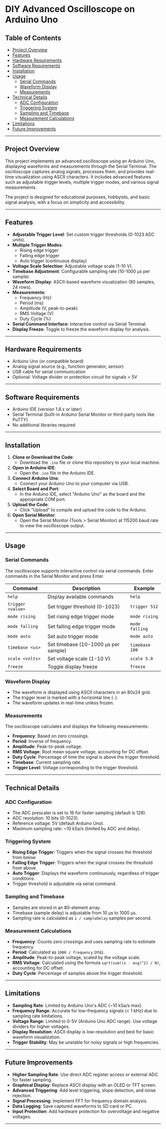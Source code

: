 # DIY Advanced Oscilloscope on Arduino Uno

## Table of Contents
- [Project Overview](#project-overview)
- [Features](#features)
- [Hardware Requirements](#hardware-requirements)
- [Software Requirements](#software-requirements)
- [Installation](#installation)
- [Usage](#usage)
  - [Serial Commands](#serial-commands)
  - [Waveform Display](#waveform-display)
  - [Measurements](#measurements)
- [Technical Details](#technical-details)
  - [ADC Configuration](#adc-configuration)
  - [Triggering System](#triggering-system)
  - [Sampling and Timebase](#sampling-and-timebase)
  - [Measurement Calculations](#measurement-calculations)
- [Limitations](#limitations)
- [Future Improvements](#future-improvements)


---

## Project Overview
This project implements an advanced oscilloscope using an Arduino Uno, displaying waveforms and measurements through the Serial Terminal. The oscilloscope captures analog signals, processes them, and provides real-time visualization using ASCII characters. It includes advanced features such as adjustable trigger levels, multiple trigger modes, and various signal measurements.

The project is designed for educational purposes, hobbyists, and basic signal analysis, with a focus on simplicity and accessibility.

---

## Features
- **Adjustable Trigger Level**: Set custom trigger thresholds (0-1023 ADC units).
- **Multiple Trigger Modes**:
  - Rising edge trigger
  - Falling edge trigger
  - Auto trigger (continuous display)
- **Voltage Scale Selection**: Adjustable voltage scale (1-10 V).
- **Timebase Adjustment**: Configurable sampling rate (10-1000 µs per sample).
- **Waveform Display**: ASCII-based waveform visualization (80 samples, 24 rows).
- **Measurements**:
  - Frequency (Hz)
  - Period (ms)
  - Amplitude (V, peak-to-peak)
  - RMS Voltage (V)
  - Duty Cycle (%)
- **Serial Command Interface**: Interactive control via Serial Terminal.
- **Display Freeze**: Toggle to freeze the waveform display for analysis.

---

## Hardware Requirements
- Arduino Uno (or compatible board)
- Analog signal source (e.g., function generator, sensor)
- USB cable for serial communication
- Optional: Voltage divider or protection circuit for signals > 5V

---

## Software Requirements
- Arduino IDE (version 1.8.x or later)
- Serial Terminal (built-in Arduino Serial Monitor or third-party tools like PuTTY)
- No additional libraries required

---

## Installation
1. **Clone or Download the Code**:
   - Download the `.ino` file or clone this repository to your local machine.
2. **Open in Arduino IDE**:
   - Open the `.ino` file in the Arduino IDE.
3. **Connect Arduino Uno**:
   - Connect your Arduino Uno to your computer via USB.
4. **Select Board and Port**:
   - In the Arduino IDE, select "Arduino Uno" as the board and the appropriate COM port.
5. **Upload the Code**:
   - Click "Upload" to compile and upload the code to the Arduino.
6. **Open Serial Monitor**:
   - Open the Serial Monitor (Tools > Serial Monitor) at 115200 baud rate to view the oscilloscope output.

---

## Usage

### Serial Commands
The oscilloscope supports interactive control via serial commands. Enter commands in the Serial Monitor and press Enter.

| Command                | Description                                      | Example                |
|------------------------|--------------------------------------------------|------------------------|
| `help`                 | Display available commands                       | `help`                 |
| `trigger <value>`      | Set trigger threshold (0-1023)                   | `trigger 512`          |
| `mode rising`          | Set rising edge trigger mode                     | `mode rising`          |
| `mode falling`         | Set falling edge trigger mode                    | `mode falling`         |
| `mode auto`            | Set auto trigger mode                            | `mode auto`            |
| `timebase <us>`        | Set timebase (10-1000 µs per sample)             | `timebase 100`         |
| `scale <volts>`        | Set voltage scale (1-10 V)                       | `scale 5.0`            |
| `freeze`               | Toggle display freeze                            | `freeze`               |

### Waveform Display
- The waveform is displayed using ASCII characters in an 80x24 grid.
- The trigger level is marked with a horizontal line (`-`).
- The waveform updates in real-time unless frozen.

### Measurements
The oscilloscope calculates and displays the following measurements:
- **Frequency**: Based on zero crossings.
- **Period**: Inverse of frequency.
- **Amplitude**: Peak-to-peak voltage.
- **RMS Voltage**: Root mean square voltage, accounting for DC offset.
- **Duty Cycle**: Percentage of time the signal is above the trigger threshold.
- **Timebase**: Current sampling rate.
- **Trigger Level**: Voltage corresponding to the trigger threshold.

---

## Technical Details

### ADC Configuration
- The ADC prescaler is set to 16 for faster sampling (default is 128).
- ADC resolution: 10 bits (0-1023).
- Reference voltage: 5V (default Arduino Uno).
- Maximum sampling rate: ~10 kSa/s (limited by ADC and delay).

### Triggering System
- **Rising Edge Trigger**: Triggers when the signal crosses the threshold from below.
- **Falling Edge Trigger**: Triggers when the signal crosses the threshold from above.
- **Auto Trigger**: Displays the waveform continuously, regardless of trigger conditions.
- Trigger threshold is adjustable via serial command.

### Sampling and Timebase
- Samples are stored in an 80-element array.
- Timebase (sample delay) is adjustable from 10 µs to 1000 µs.
- Sampling rate is calculated as `1 / sampleDelay` samples per second.

### Measurement Calculations
- **Frequency**: Counts zero crossings and uses sampling rate to estimate frequency.
- **Period**: Calculated as `1000 / frequency` (ms).
- **Amplitude**: Peak-to-peak voltage, scaled by the voltage scale.
- **RMS Voltage**: Calculated using the formula `sqrt(sum((x - avg)^2) / N)`, accounting for DC offset.
- **Duty Cycle**: Percentage of samples above the trigger threshold.

---

## Limitations
- **Sampling Rate**: Limited by Arduino Uno's ADC (~10 kSa/s max).
- **Frequency Range**: Accurate for low-frequency signals (< 1 kHz) due to sampling rate limitations.
- **Voltage Range**: Limited to 0-5V (Arduino Uno ADC range). Use voltage dividers for higher voltages.
- **Display Resolution**: ASCII display is low-resolution and best for basic waveform visualization.
- **Trigger Stability**: May be unstable for noisy signals or high frequencies.

---

## Future Improvements
- **Higher Sampling Rate**: Use direct ADC register access or external ADC for faster sampling.
- **Graphical Display**: Replace ASCII display with an OLED or TFT screen.
- **Advanced Triggering**: Add level triggering, slope detection, and noise rejection.
- **Signal Processing**: Implement FFT for frequency domain analysis.
- **Data Logging**: Save captured waveforms to SD card or PC.
- **Input Protection**: Add hardware protection for overvoltage and negative voltages.

---
